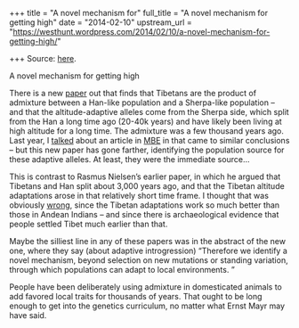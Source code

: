 +++
title = "A novel mechanism for"
full_title = "A novel mechanism for getting high"
date = "2014-02-10"
upstream_url = "https://westhunt.wordpress.com/2014/02/10/a-novel-mechanism-for-getting-high/"

+++
Source: [here](https://westhunt.wordpress.com/2014/02/10/a-novel-mechanism-for-getting-high/).

A novel mechanism for getting high

There is a new
[paper](http://www.nature.com/ncomms/2014/140210/ncomms4281/full/ncomms4281.html)
out that finds that Tibetans are the product of admixture between a
Han-like population and a Sherpa-like population – and that the
altitude-adaptive alleles come from the Sherpa side, which split from
the Han a long time ago (20-40k years) and have likely been living at
high altitude for a long time. The admixture was a few thousand years
ago. Last year, I
[talked](https://westhunt.wordpress.com/2013/05/16/tibet/) about an
article in
[MBE](http://mbe.oxfordjournals.org/content/30/8/1761.abstract?sid=a5b7f8ea-5376-4931-b246-dbba1df4d8d8)
in that came to similar conclusions – but this new paper has gone
farther, identifying the population source for these adaptive alleles.
At least, they were the immediate source…

This is contrast to Rasmus Nielsen’s earlier paper, in which he argued
that Tibetans and Han split about 3,000 years ago, and that the Tibetan
altitude adaptations arose in that relatively short time frame. I
thought that was obviously
[wrong](https://westhunt.wordpress.com/2012/02/17/islands-in-the-sky/),
since the Tibetan adaptations work so much better than those in Andean
Indians – and since there is archaeological evidence that people settled
Tibet much earlier than that.

Maybe the silliest line in any of these papers was in the abstract of
the new one, where they say (about adaptive introgression) “Therefore
we identify a novel mechanism, beyond selection on new mutations or
standing variation, through which populations can adapt to local
environments. ”

People have been deliberately using admixture in domesticated animals to
add favored local traits for thousands of years. That ought to be long
enough to get into the genetics curriculum, no matter what Ernst Mayr
may have said.

